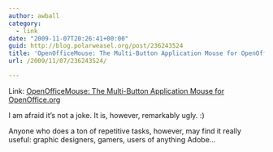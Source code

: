 ```yaml
---
author: awball
category:
  - link
date: "2009-11-07T20:26:41+00:00"
guid: http://blog.polarweasel.org/post/236243524
title: 'OpenOfficeMouse: The Multi-Button Application Mouse for OpenOffice.org'
url: /2009/11/07/236243524/

---
```

Link: [OpenOfficeMouse: The Multi-Button Application Mouse for OpenOffice.org](http://openofficemouse.com/)

I am afraid it’s not a joke. It is, however, remarkably ugly. :)

Anyone who does a ton of repetitive tasks, however, may find it really useful: graphic designers, gamers, users of anything Adobe…
